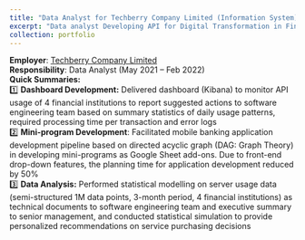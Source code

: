 ```yaml
---
title: "Data Analyst for Techberry Company Limited (Information System)"
excerpt: "Data analyst Developing API for Digital Transformation in Financial Institutions [Company Website](https://web.techberry.tech/)"
collection: portfolio
---
```


**Employer**: [Techberry Company Limited](https://web.techberry.tech/)  
**Responsibility**: Data Analyst (May 2021 – Feb 2022)  
**Quick Summaries:**  
:one: **Dashboard Development:** Delivered dashboard (Kibana) to monitor API usage of 4 financial institutions to report suggested actions to software engineering team based on summary statistics of daily usage patterns, required processing time per transaction and error logs  
:two: **Mini-program Development**: Facilitated mobile banking application development pipeline based on directed acyclic graph (DAG: Graph Theory) in developing mini-programs as Google Sheet add-ons. Due to front-end drop-down features, the planning time for application development reduced by 50%  
:three: **Data Analysis:** Performed statistical modelling on server usage data (semi-structured 1M data points, 3-month period, 4 financial institutions) as technical documents to software engineering team and executive summary to senior management, and conducted statistical simulation to provide personalized recommendations on service purchasing decisions   
